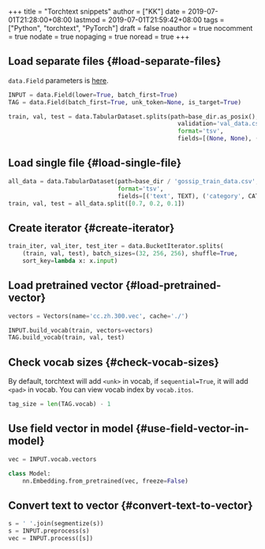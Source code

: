+++
title = "Torchtext snippets"
author = ["KK"]
date = 2019-07-01T21:28:00+08:00
lastmod = 2019-07-01T21:59:42+08:00
tags = ["Python", "torchtext", "PyTorch"]
draft = false
noauthor = true
nocomment = true
nodate = true
nopaging = true
noread = true
+++

## Load separate files {#load-separate-files}

`data.Field` parameters is [here](https://torchtext.readthedocs.io/en/latest/data.html#torchtext.data.Field).

```python
INPUT = data.Field(lower=True, batch_first=True)
TAG = data.Field(batch_first=True, unk_token=None, is_target=True)

train, val, test = data.TabularDataset.splits(path=base_dir.as_posix(), train='train_data.csv',
                                                validation='val_data.csv', test='test_data.csv',
                                                format='tsv',
                                                fields=[(None, None), ('input', INPUT), ('tag', TAG)])
```


## Load single file {#load-single-file}

```python
all_data = data.TabularDataset(path=base_dir / 'gossip_train_data.csv',
                               format='tsv',
                               fields=[('text', TEXT), ('category', CATEGORY)])
train, val, test = all_data.split([0.7, 0.2, 0.1])
```


## Create iterator {#create-iterator}

```python
train_iter, val_iter, test_iter = data.BucketIterator.splits(
    (train, val, test), batch_sizes=(32, 256, 256), shuffle=True,
    sort_key=lambda x: x.input)
```


## Load pretrained vector {#load-pretrained-vector}

```python
vectors = Vectors(name='cc.zh.300.vec', cache='./')

INPUT.build_vocab(train, vectors=vectors)
TAG.build_vocab(train, val, test)
```


## Check vocab sizes {#check-vocab-sizes}

By default, torchtext will add `<unk>` in vocab, if `sequential=True`, it will add `<pad>` in vocab. You can view vocab index by `vocab.itos`.

```python
tag_size = len(TAG.vocab) - 1
```


## Use field vector in model {#use-field-vector-in-model}

```python
vec = INPUT.vocab.vectors

class Model:
    nn.Embedding.from_pretrained(vec, freeze=False)
```


## Convert text to vector {#convert-text-to-vector}

```python
s = ' '.join(segmentize(s))
s = INPUT.preprocess(s)
vec = INPUT.process([s])
```

